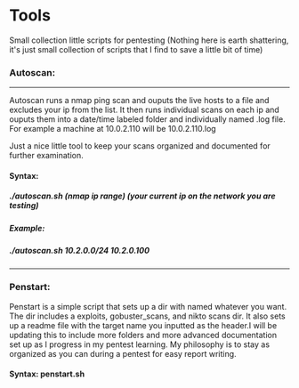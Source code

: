 # Tools
Small collection little scripts for pentesting (Nothing here is earth shattering, it's just small collection of scripts that I find to save a little bit of time)

### Autoscan:
-------------------------------------------
Autoscan runs a nmap ping scan and ouputs the live hosts to a file and excludes your ip from the list. It then runs individual scans on each ip and ouputs them into a date/time labeled folder and individually named .log file. For example a machine at 10.0.2.110 will be 10.0.2.110.log

Just a nice little tool to keep your scans organized and documented for further examination.

#### Syntax: 
##### ./autoscan.sh (nmap ip range) (your current ip on the network you are testing)
##### Example:
##### ./autoscan.sh 10.2.0.0/24 10.2.0.100
---------------------------------------------------
### Penstart:

Penstart is a simple script that sets up a dir with named whatever you want. The dir includes a exploits, gobuster_scans, and nikto scans dir. It also sets up a readme file with the target name you inputted as the header.I will be updating this to include more folders and more advanced documentation set up as I progress in my pentest learning. 
My philosophy is to stay as organized as you can during a pentest for easy report writing. 

#### Syntax: penstart.sh <root folder name>
